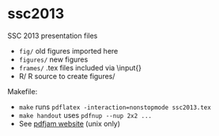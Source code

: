 ssc2013
=======

SSC 2013 presentation files

* `fig/` old figures imported here
* `figures/` new figures
* `frames/` .tex files included via \input{}
* R/ R source to create figures/

Makefile:

* `make` runs `pdflatex -interaction=nonstopmode ssc2013.tex`
* `make handout` uses `pdfnup --nup 2x2 ...`
* See <a href="http://go.warwick.ac.uk/pdfjam"> pdfjam website</a> (unix only)

